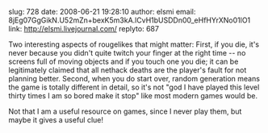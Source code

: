 slug:    728
date:    2008-06-21 19:28:10
author:  elsmi
email:   8jEg07GgGikN.U52mZn+bexK5m3kA.lCvH1bUSDDn00_eHfHYrXNo01lO1
link:     http://elsmi.livejournal.com/
replyto: 687

Two interesting aspects of rougelikes that might matter: First, if you
die, it's never because you didn't quite twitch your finger at the
right time -- no screens full of moving objects and if you touch one
you die; it can be legitimately claimed that all nethack deaths are
the player's fault for not planning better.  Second, when you do start
over, random generation means the game is totally different in detail,
so it's not "god I have played this level thirty times I am so bored
make it stop" like most modern games would be.

Not that I am a useful resource on games, since I never play them, but
maybe it gives a useful clue!

